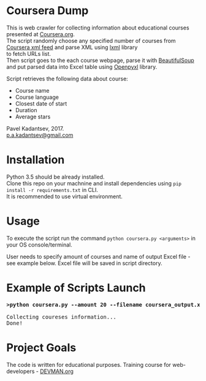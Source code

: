 # Coursera Dump

This is web crawler for  collecting information about educational courses presented at [Coursera.org](https://www.coursera.org/). <br />
The script randomly choose any specified number of courses from [Coursera xml feed](https://www.coursera.org/sitemap~www~courses.xml) and parse XML using 
[lxml](https://pypi.python.org/pypi/lxml) library <br /> to fetch URLs list. <br />
Then script goes to the each course webpage, parse it with [BeautifulSoup](https://pypi.python.org/pypi/beautifulsoup4) and put parsed data into Excel table using [Openpyxl](https://pypi.python.org/pypi/openpyxl) library.


Script retrieves the following data about course:

- Course name
- Course language
- Closest date of start
- Duration
- Average stars

Pavel Kadantsev, 2017. <br/>
p.a.kadantsev@gmail.com


# Installation

Python 3.5 should be already installed. <br />
Clone this repo on your machnine and install dependencies using ```pip install -r requirements.txt``` in CLI. <br />
It is recommended to use virtual environment.


# Usage

To execute the script run the command ```python coursera.py <arguments>``` in your OS console/terminal.

User needs to specify amount of courses and name of output Excel file - see example below.
Excel file will be saved in script directory.


# Example of Scripts Launch

<pre>
<b>>python coursera.py --amount 20 --filename coursera_output.xlsx</b>

Collecting coureses information...
Done!
</pre>


# Project Goals

The code is written for educational purposes. Training course for web-developers - [DEVMAN.org](https://devman.org)
